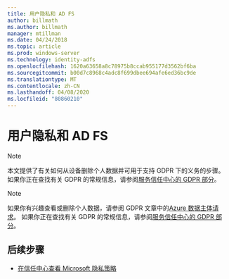 ```yaml
---
title: 用户隐私和 AD FS
author: billmath
ms.author: billmath
manager: mtillman
ms.date: 04/24/2018
ms.topic: article
ms.prod: windows-server
ms.technology: identity-adfs
ms.openlocfilehash: 1620a63658a8c78975b8ccab955177d3562bf6ba
ms.sourcegitcommit: b00d7c8968c4adc8f699dbee694afe6ed36bc9de
ms.translationtype: MT
ms.contentlocale: zh-CN
ms.lasthandoff: 04/08/2020
ms.locfileid: "80860210"
---
```

# <a name="user-privacy-and-ad-fs"></a>用户隐私和 AD FS



>[!Note] 
> 本文提供了有关如何从设备删除个人数据并可用于支持 GDPR 下的义务的步骤。 如果你正在查找有关 GDPR 的常规信息，请参阅[服务信任中心的 GDPR 部分](https://www.microsoft.com/TrustCenter/Privacy/gdpr/default.aspx)。

>[!Note] 
>如果你有兴趣查看或删除个人数据，请参阅 GDPR 文章中的[Azure 数据主体请求](https://docs.microsoft.com/microsoft-365/compliance/gdpr-dsr-azure)。 如果你正在查找有关 GDPR 的常规信息，请参阅[服务信任中心的 GDPR 部分](https://www.microsoft.com/TrustCenter/Privacy/gdpr/default.aspx)。

## <a name="next-steps"></a>后续步骤
* [在信任中心查看 Microsoft 隐私策略](https://www.microsoft.com/trustcenter)

 